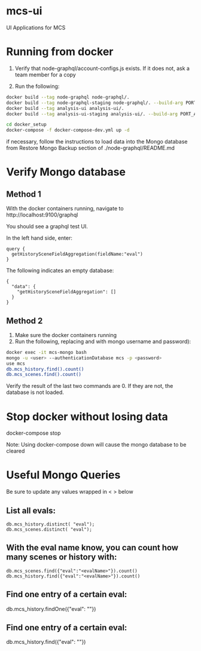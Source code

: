 # mcs-ui
UI Applications for MCS

# Running from docker

1. Verify that node-graphql/account-configs.js exists.  If it does not, ask a team member for a copy

2. Run the following:
```bash
docker build --tag node-graphql node-graphql/.
docker build --tag node-graphql-staging node-graphql/. --build-arg PORT_ARG=9111
docker build --tag analysis-ui analysis-ui/.
docker build --tag analysis-ui-staging analysis-ui/. --build-arg PORT_ARG=2000

cd docker_setup
docker-compose -f docker-compose-dev.yml up -d
```

if necessary, follow the instructions to load data into the Mongo database from Restore Mongo Backup section of ./node-graphql/README.md

# Verify Mongo database

## Method 1

With the docker containers running, navigate to http://localhost:9100/graphql

You should see a graphql test UI.

In the left hand side, enter:

```
query {
  getHistorySceneFieldAggregation(fieldName:"eval")
}
```

The following indicates an empty database:
```
{
  "data": {
    "getHistorySceneFieldAggregation": []
  }
}
```

## Method 2

  1. Make sure the docker containers running 
  2. Run the following, replacing <user> and <password> with mongo username and password):
  ```bash
  docker exec -it mcs-mongo bash
  mongo -u <user> --authenticationDatabase mcs -p <password>
  use mcs
  db.mcs_history.find().count()
  db.mcs_scenes.find().count()
  ```
  Verify the result of the last two commands are 0.  If they are not, the database is not loaded.

# Stop docker without losing data

docker-compose stop

Note: Using docker-compose down will cause the mongo database to be cleared

# Useful Mongo Queries

Be sure to update any values wrapped in < > below

## List all evals:
```
db.mcs_history.distinct( "eval");
db.mcs_scenes.distinct( "eval");
```

## With the eval name know, you can count how many scenes or history with:

```
db.mcs_scenes.find({"eval":"<evalName>"}).count()
db.mcs_history.find({"eval":"<evalName>"}).count()
```

## Find one entry of a certain eval:

db.mcs_history.findOne({"eval": "<eval>"})
  
## Find one entry of a certain eval:

db.mcs_history.find({"eval": "<eval>"})


